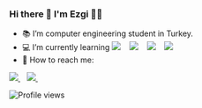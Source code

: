 ### Hi there 👋 I'm Ezgi :woman_technologist:

<!--
**ezgimav/ezgimav** is a ✨ _special_ ✨ repository because its `README.md` (this file) appears on your GitHub profile.
-->

- :books: I’m computer engineering student in Turkey.
- :computer: I’m currently learning <img src="https://img.shields.io/badge/Java-ED8B00?style=for-the-badge&logo=java&logoColor=white" />
  </a>&nbsp;&nbsp; <img src="https://img.shields.io/badge/HTML-239120?style=for-the-badge&logo=html5&logoColor=white" /> </a>&nbsp;&nbsp; <img src="https://img.shields.io/badge/CSS-239120?&style=for-the-badge&logo=css3&logoColor=white" /> </a>&nbsp;&nbsp;  <img src="https://img.shields.io/badge/C-00599C?style=for-the-badge&logo=c&logoColor=white" /> </a>&nbsp;&nbsp; 
- :mag_right: How to reach me:

 <a href="https://www.linkedin.com/in/ezgi-mavi/">
    <img src="https://img.shields.io/badge/linkedin-%230077B5.svg?&style=for-the-badge&logo=linkedin&logoColor=white" />
  </a>&nbsp;&nbsp;  <a href="ezgibeyzamavi@gmail.com">
    <img src= "https://img.shields.io/badge/Gmail-D14836?style=for-the-badge&logo=gmail&logoColor=white" />        
  </a>&nbsp;&nbsp;
   

 ![Profile views](https://gpvc.arturio.dev/ezgimav)
 


